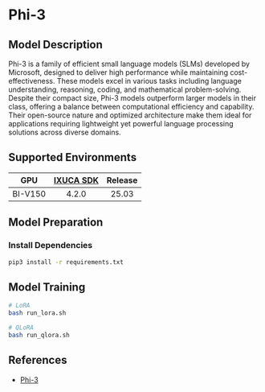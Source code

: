 # Phi-3

## Model Description

Phi-3 is a family of efficient small language models (SLMs) developed by Microsoft, designed to deliver high performance
while maintaining cost-effectiveness. These models excel in various tasks including language understanding, reasoning,
coding, and mathematical problem-solving. Despite their compact size, Phi-3 models outperform larger models in their
class, offering a balance between computational efficiency and capability. Their open-source nature and optimized
architecture make them ideal for applications requiring lightweight yet powerful language processing solutions across
diverse domains.

## Supported Environments

| GPU    | [IXUCA SDK](https://gitee.com/deep-spark/deepspark#%E5%A4%A9%E6%95%B0%E6%99%BA%E7%AE%97%E8%BD%AF%E4%BB%B6%E6%A0%88-ixuca) | Release |
| :----: | :----: | :----: |
| BI-V150 | 4.2.0     |  25.03  |

## Model Preparation

### Install Dependencies

```bash
pip3 install -r requirements.txt
```

## Model Training

```bash
# LoRA
bash run_lora.sh

# QLoRA
bash run_qlora.sh
```

## References

- [Phi-3](https://github.com/microsoft/Phi-3CookBook/commit/b899f6f26bcf0a140eb0e814373458740ead02c3)
